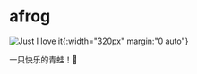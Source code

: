 # afrog
![Just I love it](https://github.com/zan8in/afrog/blob/main/images/afrog.png){:width="320px" margin:"0 auto"}

一只快乐的青蛙！🐸
